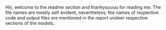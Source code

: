 Hiii, welcome to the readme section and thankyouuuu for reading me.
The file names are mostly self evident, nevertheless; the names of respective code and output files are mentioned in the report undeer respective sections of the models.
